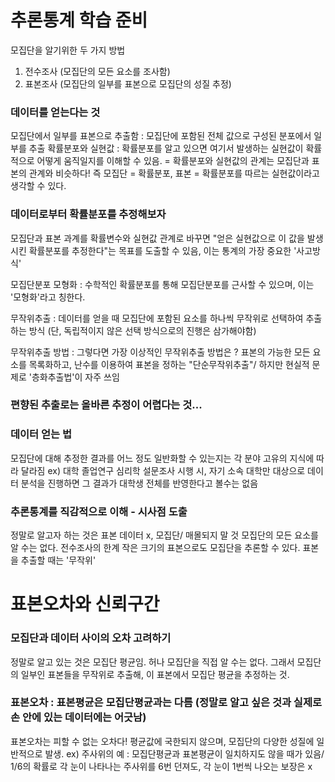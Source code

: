 # 추론통계 학습 준비

모집단을 알기위한 두 가지 방법
1. 전수조사 (모집단의 모든 요소를 조사함)
2. 표본조사 (모집단의 일부를 표본으로 모집단의 성질 추정)

### 데이터를 얻는다는 것

모집단에서 일부를 표본으로 추출함 : 모집단에 포함된 전체 값으로 구성된 분포에서 일부를 추출
확률분포와 실현값 : 확률분포를 알고 있으면 여기서 발생하는 실현값이 확률적으로 어떻게 움직일지를 이해할 수 있음. = 확률분포와 실현값의 관계는 모집단과 표본의 관계와 비슷하다!
즉 모집단 = 확률분포, 표본 = 확률분포를 따르는 실현값이라고 생각할 수 있다.

### 데이터로부터 확률분포를 추정해보자

모집단과 표본 과계를 확률변수와 실현값 관계로 바꾸면 "얻은 실현값으로 이 값을 발생시킨 확률분포를 추정한다"는 목표를 도출할 수 있음, 이는 통계의 가장 중요한 '사고방식'

모집단분포 모형화  : 수학적인 확률분포를 통해 모집단분포를 근사할 수 있으며, 이는 '모형화'라고 칭한다. 

무작위추출 : 데이터를 얻을 때 모집단에 포함된 요소를 하나씩 무작위로 선택하여 추출하는 방식 (단, 독립적이지 않은 선택 방식으로의 진행은 삼가해야함)

무작위추출 방법 : 그렇다면 가장 이상적인 무작위추출 방법은 ? 표본의 가능한 모든 요소를 목록화하고, 난수를 이용하여 표본을 정하는 "단순무작위추출"/ 하지만 현실적 문제로 '층화추출법'이 자주 쓰임

### 편향된 추출로는 올바른 추정이 어렵다는 것...

### 데이터 얻는 법

모집단에 대해 추정한 결과를 어느 정도 일반화할 수 있는지는 각 분야 고유의 지식에 따라 달라짐 ex) 대학 졸업연구 심리학 설문조사 시행 시, 자기 소속 대학만 대상으로 데이터 분석을 진행하면 그 결과가 대학생 전체를 반영한다고 볼수는 없음

### 추론통계를 직감적으로 이해 - 시사점 도출

정말로 알고자 하는 것은 표본 데이터 x, 모집단/ 매몰되지 말 것
모집단의 모든 요소를 알 수는 없다. 전수조사의 한계
작은 크기의 표본으로도 모집단을 추론할 수 있다.
표본을 추출할 때는 '무작위'

# 표본오차와 신뢰구간

### 모집단과 데이터 사이의 오차 고려하기

정말로 알고 있는 것은 모집단 평균임. 허나 모집단을 직접 알 수는 없다. 그래서 모집단의 일부인 표본들을 무작위로 추출해, 이 표본에서 모집단 평균을 추정하는 것.

### 표본오차 : 표본평균은 모집단평균과는 다름 (정말로 알고 싶은 것과 실제로 손 안에 있는 데이터에는 어긋남)

표본오차는 피할 수 없는 오차다! 평균값에 국한되지 않으며, 모집단의 다양한 성질에 일반적으로 발생.
ex) 주사위의 예 : 모집단평균과 표본평균이 일치하지도 않을 때가 있음/ 1/6의 확률로 각 눈이 나타나는 주사위를 6번 던져도, 각 눈이 1번씩 나오는 보장은 x

